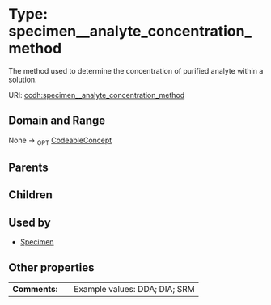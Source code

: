 
# Type: specimen__analyte_concentration_method


The method used to determine the concentration of purified analyte  within a solution.

URI: [ccdh:specimen__analyte_concentration_method](https://example.org/ccdh/specimen__analyte_concentration_method)


## Domain and Range

None ->  <sub>OPT</sub> [CodeableConcept](CodeableConcept.md)

## Parents


## Children


## Used by

 * [Specimen](Specimen.md)

## Other properties

|  |  |  |
| --- | --- | --- |
| **Comments:** | | Example values: DDA; DIA; SRM |

